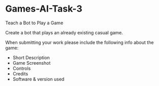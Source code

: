 # Games-AI-Task-3
Teach a Bot to Play a Game

Create a bot that plays an already existing casual game. 

When submitting your work please include the following info about the game:
- Short Description
- Game Screenshot
- Controls
- Credits
- Software & version used
